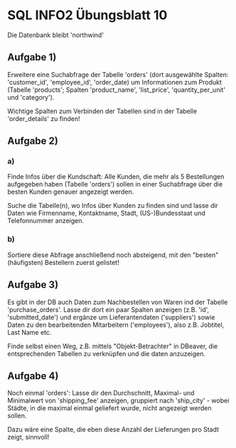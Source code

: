 # SQL INFO2 Übungsblatt 10

Die Datenbank bleibt 'northwind'

## Aufgabe 1)
Erweitere eine Suchabfrage der Tabelle 'orders' (dort ausgewählte Spalten:
'customer_id', 'employee_id', 'order_date) um Informationen zum Produkt (Tabelle
'products'; Spalten 'product_name', 'list_price', 'quantity_per_unit' und
'category').

Wichtige Spalten zum Verbinden der Tabellen sind in der Tabelle 'order_details'
zu finden!

## Aufgabe 2)

### a)
Finde Infos über die Kundschaft: Alle Kunden, die mehr als 5 Bestellungen
aufgegeben haben (Tabelle 'orders') sollen in einer Suchabfrage über die besten
Kunden genauer angezeigt werden.

Suche die Tabelle(n), wo Infos über Kunden zu finden sind und lasse dir Daten
wie Firmenname, Kontaktname, Stadt, (US-)Bundesstaat und Telefonnummer anzeigen.

### b)
Sortiere diese Abfrage anschließend noch absteigend, mit den
"besten"(häufigsten) Bestellern zuerst gelistet!

## Aufgabe 3)
Es gibt in der DB auch Daten zum Nachbestellen von Waren ind der Tabelle
'purchase_orders'. Lasse dir dort ein paar Spalten anzeigen (z.B. 'id',
'submitted_date') und ergänze um Lieferantendaten ('suppliers') sowie Daten zu
den bearbeitenden Mitarbeitern ('employees'), also z.B. Jobtitel, Last Name etc.

Finde selbst einen Weg, z.B. mittels "Objekt-Betrachter" in DBeaver, die
entsprechenden Tabellen zu verknüpfen und die daten anzuzeigen.

## Aufgabe 4)
Noch einmal 'orders': Lasse dir den Durchschnitt, Maximal- und Minimalwert von
'shipping_fee' anzeigen, gruppiert nach 'ship_city' - wobei Städte, in die
maximal einmal geliefert wurde, nicht angezeigt werden sollen.

Dazu wäre eine Spalte, die eben diese Anzahl der Lieferungen pro Stadt zeigt,
sinnvoll!


